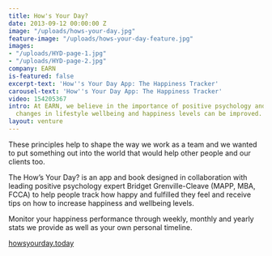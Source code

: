 ```yaml
---
title: How's Your Day?
date: 2013-09-12 00:00:00 Z
image: "/uploads/hows-your-day.jpg"
feature-image: "/uploads/hows-your-day-feature.jpg"
images:
- "/uploads/HYD-page-1.jpg"
- "/uploads/HYD-page-2.jpg"
company: EARN
is-featured: false
excerpt-text: 'How''s Your Day App: The Happiness Tracker'
carousel-text: 'How''s Your Day App: The Happiness Tracker'
video: 154205367
intro: At EARN, we believe in the importance of positive psychology and that small
  changes in lifestyle wellbeing and happiness levels can be improved.
layout: venture
---
```


These principles help to shape the way we work as a team and we wanted to put something out into the world that would help other people and our clients too.

The How’s Your Day? is an app and book designed in collaboration with leading positive psychology expert Bridget Grenville-Cleave (MAPP, MBA, FCCA) to help people track how happy and fulfilled they feel and receive tips on how to increase happiness and wellbeing levels.

Monitor your happiness performance through weekly, monthly and yearly stats we provide as well as your own personal timeline.

[howsyourday.today](http://howsyourday.today)